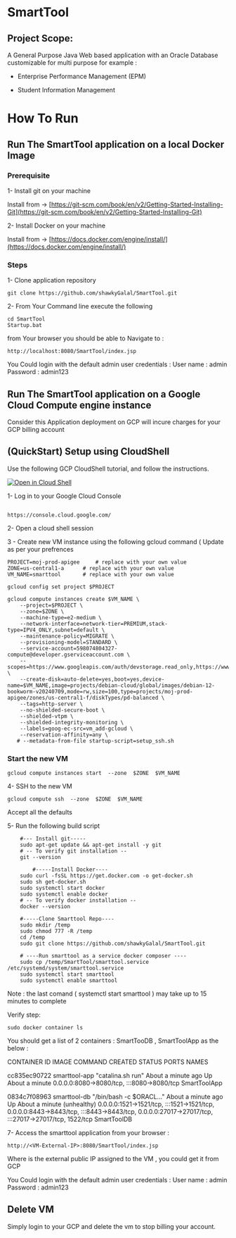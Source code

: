 
# SmartTool 
## Project Scope: 
A General Purpose Java Web based application with an Oracle Database customizable for multi purpose for example :

* Enterprise Performance Management (EPM)

* Student Information Management 



# How To Run 
## Run The SmartTool application on a local Docker Image 

### Prerequisite 

1- Install git on your machine
 
Install from -> [https://git-scm.com/book/en/v2/Getting-Started-Installing-Git](https://git-scm.com/book/en/v2/Getting-Started-Installing-Git)

2- Install Docker on your machine 

Install from -> [https://docs.docker.com/engine/install/](https://docs.docker.com/engine/install/)

### Steps 
1- Clone application repository 

~~~
git clone https://github.com/shawkyGalal/SmartTool.git
~~~
2- From Your Command line execute the following 

~~~
cd SmartTool
Startup.bat 
~~~
from Your browser you should be able to Navigate to : 

~~~
http://localhost:8080/SmartTool/index.jsp
~~~

You Could login with the default admin user credentials : 
User name 	: admin 
Password 	: admin123


## Run The SmartTool application on a Google Cloud Compute engine instance 
Consider this Application deployment on GCP will incure charges for your GCP billing account 


## (QuickStart) Setup using CloudShell

Use the following GCP CloudShell tutorial, and follow the instructions.

[![Open in Cloud Shell](https://gstatic.com/cloudssh/images/open-btn.png)](https://ssh.cloud.google.com/cloudshell/open?cloudshell_git_repo=https://github.com/shawkyGalal/apigee-samples&cloudshell_git_branch=main&cloudshell_workspace=.&cloudshell_tutorial=exposing-to-internet/docs/cloudshell-tutorial.md)


1- Log in to your Google Cloud Console  
~~~

https://console.cloud.google.com/
~~~

2- Open a cloud shell session 

3 - Create new VM instance using the following gcloud command ( Update as per your prefrences  

~~~
PROJECT=moj-prod-apigee		# replace with your own value
ZONE=us-central1-a		# replace with your own value
VM_NAME=smarttool		# replace with your own value

gcloud config set project $PROJECT

gcloud compute instances create $VM_NAME \
    --project=$PROJECT \
    --zone=$ZONE \
    --machine-type=e2-medium \
    --network-interface=network-tier=PREMIUM,stack-type=IPV4_ONLY,subnet=default \
    --maintenance-policy=MIGRATE \
    --provisioning-model=STANDARD \
    --service-account=598074804327-compute@developer.gserviceaccount.com \
    --scopes=https://www.googleapis.com/auth/devstorage.read_only,https://www.googleapis.com/auth/logging.write,https://www.googleapis.com/auth/monitoring.write,https://www.googleapis.com/auth/service.management.readonly,https://www.googleapis.com/auth/servicecontrol,https://www.googleapis.com/auth/trace.append \
    --create-disk=auto-delete=yes,boot=yes,device-name=$VM_NAME,image=projects/debian-cloud/global/images/debian-12-bookworm-v20240709,mode=rw,size=100,type=projects/moj-prod-apigee/zones/us-central1-f/diskTypes/pd-balanced \
    --tags=http-server \
    --no-shielded-secure-boot \
    --shielded-vtpm \
    --shielded-integrity-monitoring \
    --labels=goog-ec-src=vm_add-gcloud \
    --reservation-affinity=any \
   # --metadata-from-file startup-script=setup_ssh.sh
~~~

### Start the new VM
~~~
gcloud compute instances start  --zone  $ZONE  $VM_NAME
~~~

4- SSH to the new VM

~~~
gcloud compute ssh  --zone  $ZONE  $VM_NAME
~~~
Accept all the defaults 

5- Run the following build script 

~~~
	#--- Install git----- 
	sudo apt-get update && apt-get install -y git
	# -- To verify git installation --
	git --version 
    
    	#-----Install Docker----
	sudo curl -fsSL https://get.docker.com -o get-docker.sh
	sudo sh get-docker.sh
	sudo systemctl start docker
	sudo systemctl enable docker
	# -- To verify docker installation --
	docker --version 
	
	#-----Clone Smarttool Repo----
	sudo mkdir /temp
	sudo chmod 777 -R /temp
	cd /temp
	sudo git clone https://github.com/shawkyGalal/SmartTool.git
    
    # ----Run smarttool as a service docker composer ---- 
    sudo cp /temp/SmartTool/smarttool.service   /etc/systemd/system/smarttool.service
    sudo systemctl start smarttool
    sudo systemctl enable smarttool
~~~
Note : the last comand ( systemctl start smarttool ) may take up to 15 minutes to complete 

Verify step: 

~~~
sudo docker container ls 
~~~

You should get a list of 2 containers :  SmartTooDB , SmartToolApp as the below : 

CONTAINER ID   IMAGE           COMMAND                  CREATED              STATUS                          PORTS                                                                                                                                           NAMES

cc835ec90722   smarttool-app   "catalina.sh run"        About a minute ago   Up About a minute               0.0.0.0:8080->8080/tcp, :::8080->8080/tcp                                                                                                       SmartToolApp


0834c7f08963   smarttool-db    "/bin/bash -c $ORACL…"   About a minute ago   Up About a minute (unhealthy)   0.0.0.0:1521->1521/tcp, :::1521->1521/tcp, 0.0.0.0:8443->8443/tcp, :::8443->8443/tcp, 0.0.0.0:27017->27017/tcp, :::27017->27017/tcp, 1522/tcp   SmartToolDB

7- Access the smarttool application from your browser : 

~~~
http://<VM-External-IP>:8080/SmartTool/index.jsp
~~~
Where <VM-External-IP> is the external public IP assigned to the VM , you could get it from GCP 

You Could login with the default admin user credentials : 
User name 	: admin 
Password 	: admin123

## Delete VM 
Simply login to your GCP and delete the vm to stop billing your account. 



